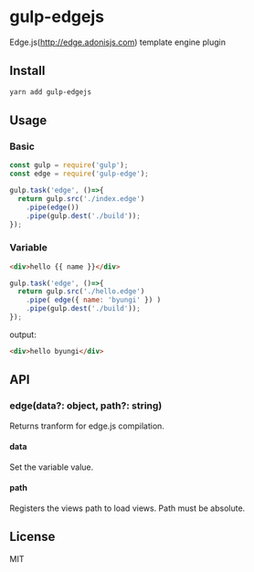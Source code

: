 # gulp-edgejs
Edge.js(http://edge.adonisjs.com) template engine plugin

## Install
```sh
yarn add gulp-edgejs
```

## Usage
### Basic
```js
const gulp = require('gulp');
const edge = require('gulp-edge');

gulp.task('edge', ()=>{
  return gulp.src('./index.edge')
    .pipe(edge())
    .pipe(gulp.dest('./build'));
});
```

### Variable
```html
<div>hello {{ name }}</div>
```
```js
gulp.task('edge', ()=>{
  return gulp.src('./hello.edge')
    .pipe( edge({ name: 'byungi' }) )
    .pipe(gulp.dest('./build'));
});
```
output:
```html
<div>hello byungi</div>
```

## API
### edge(data?: object, path?: string)
Returns tranform for edge.js compilation.

#### data
Set the variable value.

#### path
Registers the views path to load views. Path must be absolute.

## License
MIT